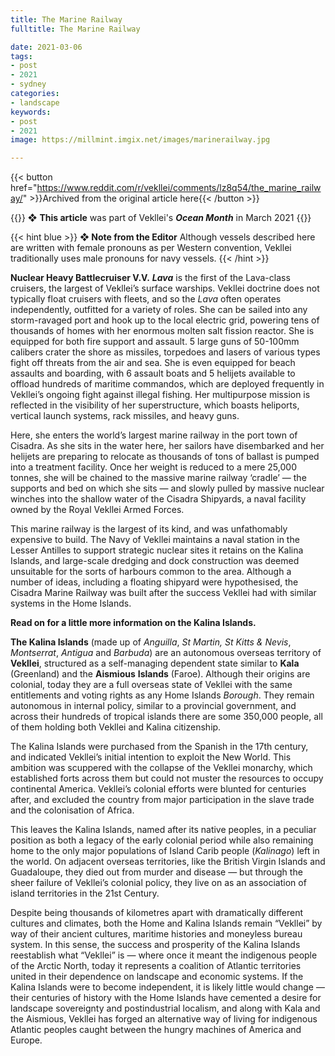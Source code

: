 ```yaml
---
title: The Marine Railway
fulltitle: The Marine Railway

date: 2021-03-06
tags:
- post
- 2021
- sydney
categories:
- landscape
keywords:
- post
- 2021
image: https://millmint.imgix.net/images/marinerailway.jpg

---
```


{{< button href="https://www.reddit.com/r/vekllei/comments/lz8q54/the_marine_railway/" >}}Archived from the original article here{{< /button >}}

{{<hint>}}
❖ **This article** was part of Vekllei's ***Ocean Month*** in March 2021
{{</hint>}}

{{< hint blue >}}
**❖ Note from the Editor**
Although vessels described here are written with female pronouns as per Western convention, Vekllei traditionally uses male pronouns for navy vessels.
{{< /hint >}}

**Nuclear Heavy Battlecruiser V.V.** ***Lava*** is the first of the Lava-class cruisers, the largest of Vekllei’s surface warships. Vekllei doctrine does not typically float cruisers with fleets, and so the *Lava* often operates independently, outfitted for a variety of roles. She can be sailed into any storm-ravaged port and hook up to the local electric grid, powering tens of thousands of homes with her enormous molten salt fission reactor. She is equipped for both fire support and assault. 5 large guns of 50-100mm calibers crater the shore as missiles, torpedoes and lasers of various types fight off threats from the air and sea. She is even equipped for beach assaults and boarding, with 6 assault boats and 5 helijets available to offload hundreds of maritime commandos, which are deployed frequently in Vekllei’s ongoing fight against illegal fishing. Her multipurpose mission is reflected in the visibility of her superstructure, which boasts heliports, vertical launch systems, rack missiles, and heavy guns.

Here, she enters the world’s largest marine railway in the port town of Cisadra. As she sits in the water here, her sailors have disembarked and her helijets are preparing to relocate as thousands of tons of ballast is pumped into a treatment facility. Once her weight is reduced to a mere 25,000 tonnes, she will be chained to the massive marine railway ‘cradle’ — the supports and bed on which she sits — and slowly pulled by massive nuclear winches into the shallow water of the Cisadra Shipyards, a naval facility owned by the Royal Vekllei Armed Forces.

This marine railway is the largest of its kind, and was unfathomably expensive to build. The Navy of Vekllei maintains a naval station in the Lesser Antilles to support strategic nuclear sites it retains on the Kalina Islands, and large-scale dredging and dock construction was deemed unsuitable for the sorts of harbours common to the area. Although a number of ideas, including a floating shipyard were hypothesised, the Cisadra Marine Railway was built after the success Vekllei had with similar systems in the Home Islands.

**Read on for a little more information on the Kalina Islands.**

**The Kalina Islands** (made up of *Anguilla*, *St Martin, St Kitts & Nevis*, *Montserrat*, *Antigua* and *Barbuda*) are an autonomous overseas territory of **Vekllei**, structured as a self-managing dependent state similar to **Kala** (Greenland) and the **Aismious** **Islands** (Faroe). Although their origins are colonial, today they are a full overseas state of Vekllei with the same entitlements and voting rights as any Home Islands *Borough*. They remain autonomous in internal policy, similar to a provincial government, and across their hundreds of tropical islands there are some 350,000 people, all of them holding both Vekllei and Kalina citizenship.

The Kalina Islands were purchased from the Spanish in the 17th century, and indicated Vekllei’s initial intention to exploit the New World. This ambition was scuppered with the collapse of the Vekllei monarchy, which established forts across them but could not muster the resources to occupy continental America. Vekllei’s colonial efforts were blunted for centuries after, and excluded the country from major participation in the slave trade and the colonisation of Africa.

This leaves the Kalina Islands, named after its native peoples, in a peculiar position as both a legacy of the early colonial period while also remaining home to the only major populations of Island Carib people (*Kalinago*) left in the world. On adjacent overseas territories, like the British Virgin Islands and Guadaloupe, they died out from murder and disease — but through the sheer failure of Vekllei’s colonial policy, they live on as an association of island territories in the 21st Century.

Despite being thousands of kilometres apart with dramatically different cultures and climates, both the Home and Kalina Islands remain “Vekllei” by way of their ancient cultures, maritime histories and moneyless bureau system. In this sense, the success and prosperity of the Kalina Islands reestablish what “Vekllei” is — where once it meant the indigenous people of the Arctic North, today it represents a coalition of Atlantic territories united in their dependence on landscape and economic systems. If the Kalina Islands were to become independent, it is likely little would change — their centuries of history with the Home Islands have cemented a desire for landscape sovereignty and postindustrial localism, and along with Kala and the Aismious, Vekllei has forged an alternative way of living for indigenous Atlantic peoples caught between the hungry machines of America and Europe.
